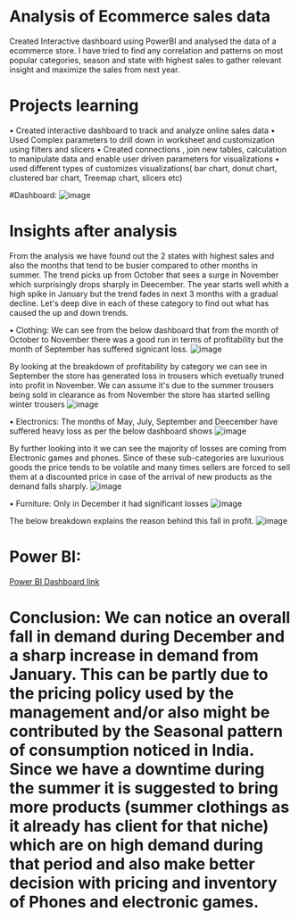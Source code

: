 # Analysis of Ecommerce sales data 
Created Interactive dashboard using PowerBI and analysed the data of a ecommerce store. I have tried to find any correlation and patterns on most popular categories, season and state with highest sales to gather relevant insight and maximize the sales from next year. 

# Projects learning 
• Created interactive dashboard to track and analyze online sales data 
• Used Complex parameters to drill down in worksheet and customization using filters and slicers
• Created connections , join new tables, calculation to manipulate data and enable user driven parameters for visualizations 
• used different types of customizes visualizations( bar chart, donut chart, clustered bar chart, Treemap chart, slicers etc) 

#Dashboard: 
![image](https://user-images.githubusercontent.com/124199213/230794320-9849877a-c331-419b-881a-840c88be6011.png)

# Insights after analysis
From the analysis we have found out the 2 states with highest sales and also the months that tend to be busier compared to other months in summer. The trend picks up from October that sees a surge in November which surprisingly drops sharply in Deecember. The year starts well whith a high spike in January but the trend fades in next 3 months with a gradual decline. 
Let's deep dive in each of these category to find out what has caused the up and down trends. 


• Clothing: We can see from the below dashboard that from the month of October to November there was a good run in terms of profitability but the month of September has suffered signicant loss. 
![image](https://user-images.githubusercontent.com/124199213/230793583-064fcc4f-8ca9-4bab-8085-c28454b3d9ca.png)

By looking at the breakdown of profitability by category we can see in September the store has generated loss in trousers which evetually truned into profit in November. We can assume it's due to the summer trousers being sold in clearance as from November the store has started selling winter trousers 
![image](https://user-images.githubusercontent.com/124199213/230793792-64dbd21b-45a1-4f45-a16a-815d705e5889.png)

• Electronics: The months of May, July, September and Deecember have suffered heavy loss as per the below dashboard shows 
![image](https://user-images.githubusercontent.com/124199213/230793893-6e0822f2-cc55-4723-abc9-4392d81d9772.png)

By further looking into it we can see the majority of losses are coming from Electronic games and phones. Since of these sub-categories are luxurious goods the price tends to be volatile and many times sellers are forced to sell them at a discounted price in case of the arrival of new products as the demand falls sharply. 
![image](https://user-images.githubusercontent.com/124199213/230793995-7d32730a-c9e9-4618-bad3-0983fc737240.png)

• Furniture: Only in December it had significant losses
![image](https://user-images.githubusercontent.com/124199213/230794016-17052882-4cfc-4a56-948c-c4fc19829a15.png)

The below breakdown explains the reason behind this fall in profit.
![image](https://user-images.githubusercontent.com/124199213/230794048-7b7f7082-0909-4e3a-af0d-33d53853a061.png)

# Power BI: 
[Power BI Dashboard link](https://app.powerbi.com/groups/me/reports/ee208fcb-19bc-460a-a640-d41d92d52175/ReportSection)

# Conclusion: We can notice an overall fall in demand during December and a sharp increase in demand from January. This can be partly due to the pricing policy used by the management and/or also might be contributed by the Seasonal pattern of consumption noticed in India. Since we have a downtime during the summer it is suggested to bring more products (summer clothings as it already has client for that niche) which are on high demand during that period and also make better decision with pricing and inventory of Phones and electronic games. 
